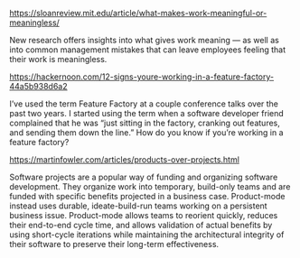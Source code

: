 
https://sloanreview.mit.edu/article/what-makes-work-meaningful-or-meaningless/

  New research offers insights into what gives work meaning — as well as into common management mistakes 
  that can leave employees feeling that their work is meaningless.


https://hackernoon.com/12-signs-youre-working-in-a-feature-factory-44a5b938d6a2

  I’ve used the term Feature Factory at a couple conference talks over the past two years. I started using 
  the term when a software developer friend complained that he was “just sitting in the factory, cranking 
  out features, and sending them down the line.” How do you know if you’re working in a feature factory?

https://martinfowler.com/articles/products-over-projects.html

  Software projects are a popular way of funding and organizing software development. They organize work into 
  temporary, build-only teams and are funded with specific benefits projected in a business case. Product-mode 
  instead uses durable, ideate-build-run teams working on a persistent business issue. Product-mode allows teams 
  to reorient quickly, reduces their end-to-end cycle time, and allows validation of actual benefits by using 
  short-cycle iterations while maintaining the architectural integrity of their software to preserve their 
  long-term effectiveness.
